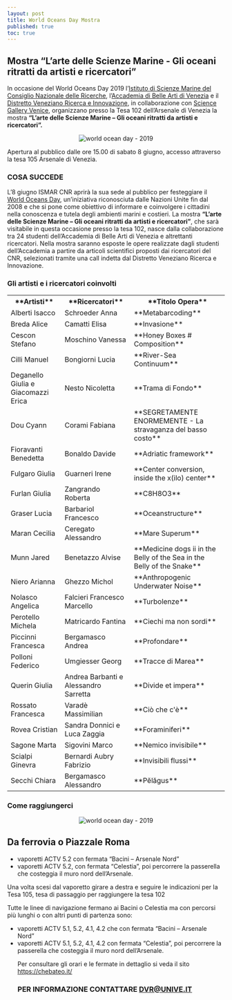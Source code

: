 ```yaml
---
layout: post
title: World Oceans Day Mostra
published: true
toc: true
---
```

## Mostra “L’arte delle Scienze Marine - Gli oceani ritratti da artisti e ricercatori”

In occasione del World Oceans Day 2019 l’[Istituto di Scienze Marine del Consiglio Nazionale delle Ricerche](http://www.ismar.cnr.it/), l’[Accademia di Belle Arti di Venezia](http://accademiavenezia.it) e il [Distretto Veneziano Ricerca e Innovazione](http://distrettovenezianoricerca.it), in collaborazione con [Science Gallery Venice](http://venice.sciencegallery.com), organizzano presso la Tesa 102 dell’Arsenale di Venezia la mostra **“L’arte delle Scienze Marine – Gli oceani ritratti da artisti e ricercatori”.**

<div style="text-align:center">
  <img src="{{ site.baseurl }}/assets/posts/WOD1.jpg" alt="world ocean day - 2019" />
</div>

Apertura al pubblico dalle ore 15.00 di sabato 8 giugno, accesso attraverso la tesa 105 Arsenale di Venezia.

### COSA SUCCEDE

L’8 giugno ISMAR CNR aprirà la sua sede al pubblico per festeggiare il [World Oceans Day](https://www.worldoceansday.org/), un’iniziativa riconosciuta dalle Nazioni Unite fin dal 2008 e che si pone come obiettivo di informare e coinvolgere i cittadini nella conoscenza e tutela degli ambienti marini e costieri.
La mostra **“L’arte delle Scienze Marine – Gli oceani ritratti  da artisti e ricercatori”**, che sarà visitabile in questa occasione presso la tesa 102, nasce dalla collaborazione tra 24 studenti dell’Accademia di Belle Arti di Venezia e altrettanti ricercatori. Nella mostra saranno esposte le opere realizzate dagli studenti dell’Accademia a partire da articoli scientifici proposti dai ricercatori del CNR, selezionati tramite una call indetta dal Distretto Veneziano Ricerca e Innovazione.

### Gli artisti e i ricercatori coinvolti

<table style="width:100%">
  <tr>
    <th>**Artisti**</th>
    <th>**Ricercatori** </th>
    <th>**Titolo Opera**</th>
  </tr>
  <tr>
    <td>Alberti	Isacco</td>
    <td>Schroeder Anna</td>
    <td>**Metabarcoding**</td>
  </tr>
  <tr>
    <td>Breda	Alice</td>
    <td>Camatti Elisa</td>
    <td>**Invasione**</td>
  </tr>
  <tr>
    <td>Cescon	Stefano</td>
    <td>Moschino Vanessa</td>
    <td>**Honey Boxes # Composition**</td>
  </tr>
  <tr>
    <td>Cilli	Manuel</td>
    <td>Bongiorni Lucia</td>
    <td>**River-Sea Continuum**</td>
  </tr><tr>
    <td>Deganello Giulia e  Giacomazzi Erica</td>
    <td>Nesto Nicoletta</td>
    <td>**Trama di Fondo**</td>
  </tr>
  <tr>
    <td>Dou	Cyann</td>
    <td>Corami Fabiana</td>
    <td>**SEGRETAMENTE ENORMEMENTE - La stravaganza del basso costo**</td>
  </tr><tr>
    <td>Fioravanti	Benedetta</td>
    <td>Bonaldo Davide</td>
    <td>**Adriatic framework**</td>
  </tr>
  <tr>
    <td>Fulgaro	Giulia</td>
    <td>Guarneri Irene</td>
    <td>**Center conversion, inside the x(ilo) center**</td>
  </tr>
  <tr>
    <td>Furlan	Giulia</td>
    <td>Zangrando Roberta</td>
    <td>**C8H8O3**</td>
  </tr>
  <tr>
    <td>Graser	Lucia</td>
    <td>Barbariol Francesco</td>
    <td>**Oceanstructure**</td>
  </tr>
  <tr>
    <td>Maran	Cecilia</td>
    <td>Ceregato Alessandro</td>
    <td>**Mare Superum**</td>
  </tr>
  <tr>
    <td>Munn	Jared</td>
    <td>Benetazzo Alvise</td>
    <td>**Medicine dogs ii in the Belly of the Sea in the Belly of the Snake**</td>
  </tr>
  <tr>
    <td>Niero	Arianna</td>
    <td>Ghezzo Michol</td>
    <td>**Anthropogenic Underwater Noise**</td>
  </tr>
  <tr>
    <td>Nolasco	Angelica</td>
    <td>Falcieri Francesco Marcello</td>
    <td>**Turbolenze**</td>
  </tr>
  <tr>
    <td>Perotello	Michela</td>
    <td>Matricardo Fantina</td>
    <td>**Ciechi ma non sordi**</td>
  </tr>
  <tr>
    <td>Piccinni	Francesca</td>
    <td>Bergamasco Andrea</td>
    <td>**Profondare**</td>
  </tr>
  <tr>
    <td>Polloni	Federico</td>
    <td>Umgiesser Georg</td>
    <td>**Tracce di Marea**</td>
  </tr>
  <tr>
    <td>Querin	Giulia</td>
    <td>Andrea Barbanti e Alessandro Sarretta</td>
    <td>**Divide et impera**</td>
  </tr>
  <tr>
    <td>Rossato	Francesca</td>
    <td>Varadè Massimilian</td>
    <td>**Ciò che c'è**</td>
    <tr>
      <td>Rovea	Cristian</td>
      <td>Sandra Donnici e Luca Zaggia</td>
      <td>**Foraminiferi**</td>
  </tr>  
  <tr>
    <td>Sagone	Marta</td>
    <td>Sigovini Marco</td>
    <td>**Nemico invisibile**</td>
  </tr>
  <tr>
    <td>Scialpi	Ginevra</td>
    <td>Bernardi Aubry Fabrizio</td>
    <td>**Invisibili flussi**</td>
  </tr>
  <tr>
    <td>Secchi	Chiara</td>
    <td>Bergamasco Alessandro</td>
    <td>**Pĕlăgus**</td>
  </tr>
</table>

### Come raggiungerci

<div style="text-align:center">
  <img src="{{ site.baseurl }}/assets/posts/mappa_cnr_ismar.jpeg" alt="world ocean day - 2019" />
</div>

## Da ferrovia o Piazzale Roma
<ul>
<li> vaporetti ACTV 5.2 con fermata “Bacini – Arsenale Nord” </li>

<li>vaporetti ACTV 5.2, con fermata “Celestia”, poi percorrere la passerella che costeggia il muro nord dell’Arsenale.</li>
</ul>

Una volta scesi dal vaporetto girare a destra e seguire le indicazioni per la Tesa 105, tesa di passaggio per raggiungere la tesa 102

Tutte le linee di navigazione fermano ai Bacini o Celestia ma con
percorsi più lunghi o con altri punti di partenza sono:
<ul>
<li>vaporetti ACTV 5.1, 5.2, 4.1, 4.2 che con fermata “Bacini –
Arsenale Nord” </li>
<li> vaporetti ACTV 5.1, 5.2, 4.1, 4.2 con fermata “Celestia”, poi percorrere la passerella che costeggia il muro nord dell’Arsenale.</li>

Per consultare gli orari e le fermate in dettaglio si veda il sito
https://chebateo.it/

### PER INFORMAZIONE CONTATTARE DVR@UNIVE.IT
